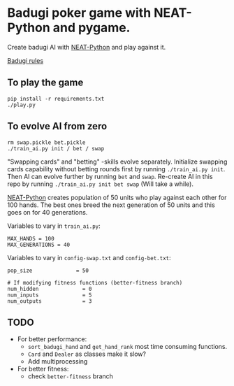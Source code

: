# Badugi poker game with NEAT-Python and pygame.

Create badugi AI with [NEAT-Python](https://neat-python.readthedocs.io/en/latest/) and play against it.

[Badugi rules](https://en.wikipedia.org/wiki/Badugi)

## To play the game

```
pip install -r requirements.txt
./play.py
```

## To evolve AI from zero

```
rm swap.pickle bet.pickle
./train_ai.py init / bet / swap
```

"Swapping cards" and "betting" -skills evolve separately. Initialize swapping cards capability without betting rounds first by running `./train_ai.py init`. Then AI can evolve further by running `bet` and `swap`. Re-create AI in this repo by running `./train_ai.py init bet swap` (Will take a while).

[NEAT-Python](https://neat-python.readthedocs.io/en/latest/) creates population of 50 units who play against each other for 100 hands. The best ones breed the next generation of 50 units and this goes on for 40 generations.

Variables to vary in `train_ai.py`:

```
MAX_HANDS = 100
MAX_GENERATIONS = 40
```

Variables to vary in `config-swap.txt` and `config-bet.txt`:

```
pop_size              = 50

# If modifying fitness functions (better-fitness branch)
num_hidden              = 0
num_inputs              = 5
num_outputs             = 3
```

## TODO

- For better performance:
  - `sort_badugi_hand` and `get_hand_rank` most time consuming functions.
  - `Card` and `Dealer` as classes make it slow?
  - Add multiprocessing
- For better fitness:
  - check `better-fitness` branch
